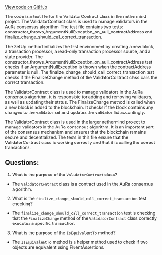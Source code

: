 [View code on GitHub](https://github.com/nethermindeth/nethermind/Nethermind.AuRa.Test/Contract/ValidatorContractTests.cs)

The code is a test file for the ValidatorContract class in the nethermind project. The ValidatorContract class is used to manage validators in the AuRa consensus algorithm. The test file contains two tests: constructor_throws_ArgumentNullException_on_null_contractAddress and finalize_change_should_call_correct_transaction.

The SetUp method initializes the test environment by creating a new block, a transaction processor, a read-only transaction processor source, and a state provider. The constructor_throws_ArgumentNullException_on_null_contractAddress test checks if an ArgumentNullException is thrown when the contractAddress parameter is null. The finalize_change_should_call_correct_transaction test checks if the FinalizeChange method of the ValidatorContract class calls the correct transaction.

The ValidatorContract class is used to manage validators in the AuRa consensus algorithm. It is responsible for adding and removing validators, as well as updating their status. The FinalizeChange method is called when a new block is added to the blockchain. It checks if the block contains any changes to the validator set and updates the validator list accordingly.

The ValidatorContract class is used in the larger nethermind project to manage validators in the AuRa consensus algorithm. It is an important part of the consensus mechanism and ensures that the blockchain remains secure and decentralized. The tests in this file ensure that the ValidatorContract class is working correctly and that it is calling the correct transactions.
## Questions: 
 1. What is the purpose of the `ValidatorContract` class?
- The `ValidatorContract` class is a contract used in the AuRa consensus algorithm.

2. What is the `finalize_change_should_call_correct_transaction` test checking?
- The `finalize_change_should_call_correct_transaction` test is checking that the `FinalizeChange` method of the `ValidatorContract` class correctly executes a specific transaction.

3. What is the purpose of the `IsEquivalentTo` method?
- The `IsEquivalentTo` method is a helper method used to check if two objects are equivalent using FluentAssertions.